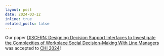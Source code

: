 ```yaml
---
layout: post
date: 2024-03-12
inline: true
related_posts: false
---
```


Our paper <a href="https://dl.acm.org/doi/10.1145/3613904.3642685">DISCERN: Designing Decision Support Interfaces to Investigate the Complexities of Workplace Social Decision-Making With Line Managers</a> was accepted to <a href="https://chi2024.acm.org/">CHI 2024</a>!
